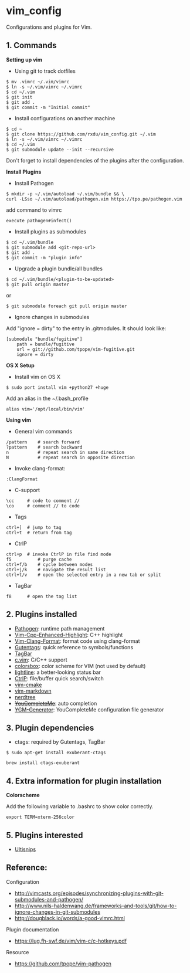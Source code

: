 # vim_config

Configurations and plugins for Vim.

## 1. Commands

**Setting up vim**

* Using git to track dotfiles
```
$ mv .vimrc ~/.vim/vimrc
$ ln -s ~/.vim/vimrc ~/.vimrc
$ cd ~/.vim
$ git init
$ git add .
$ git commit -m "Initial commit"
```

* Install configurations on another machine
```
$ cd ~
$ git clone https://github.com/rxdu/vim_config.git ~/.vim
$ ln -s ~/.vim/vimrc ~/.vimrc
$ cd ~/.vim
$ git submodule update --init --recursive
```

Don't forget to install dependencies of the plugins after the configuration.

**Install Plugins**

* Install Pathogen
```
$ mkdir -p ~/.vim/autoload ~/.vim/bundle && \
curl -LSso ~/.vim/autoload/pathogen.vim https://tpo.pe/pathogen.vim
```

add command to vimrc
```
execute pathogen#infect()
```

* Install plugins as submodules
```
$ cd ~/.vim/bundle
$ git submodule add <git-repo-url>
$ git add .
$ git commit -m "plugin info"
```

* Upgrade a plugin bundle/all bundles
```
$ cd ~/.vim/bundle/<plugin-to-be-updated>
$ git pull origin master
```
or
```
$ git submodule foreach git pull origin master
```

* Ignore changes in submodules

Add "ignore = dirty" to the entry in .gitmodules. It should look like:
```
[submodule "bundle/fugitive"]
	path = bundle/fugitive
	url = git://github.com/tpope/vim-fugitive.git
	ignore = dirty
```

**OS X Setup**

* Install vim on OS X
```
$ sudo port install vim +python27 +huge
```
Add an alias in the ~/.bash_profile
```
alias vim='/opt/local/bin/vim'
```

**Using vim**

* General vim commands
```
/pattern	# search forward
?pattern	# search backward
n			# repeat search in same direction
N			# repeat search in opposite direction
```

* Invoke clang-format:
```
:ClangFormat
```

* C-support
```
\cc		# code to comment //
\co		# comment // to code
```

* Tags
```
ctrl+]	# jump to tag
ctrl+t	# return from tag
```

* CtrlP
```
ctrl+p	# invoke CtrlP in file find mode
f5			# purge cache
ctrl+f/b 	# cycle between modes
ctrl+j/k	# navigate the result list
ctrl+t/v 	# open the selected entry in a new tab or split
```

* TagBar
```
f8		# open the tag list
```

## 2. Plugins installed

* [Pathogen](https://github.com/tpope/vim-pathogen): runtime path management
* [Vim-Cpp-Enhanced-Highlight](https://github.com/octol/vim-cpp-enhanced-highlight): C++ highlight
* [Vim-Clang-Format](https://github.com/rhysd/vim-clang-format): format code using clang-format
* [Gutentags](https://github.com/ludovicchabant/vim-gutentags): quick reference to symbols/functions
* [TagBar](https://github.com/majutsushi/tagbar)
* [c.vim](http://www.vim.org/scripts/script.php?script_id=213): C/C++ support
* [colorsbox](https://github.com/mkarmona/colorsbox): color scheme for VIM (not used by default)
* [lightline](https://github.com/itchyny/lightline.vim): a better-looking status bar
* [CtrlP](https://github.com/ctrlpvim/ctrlp.vim): file/buffer quick search/switch
* [vim-cmake](https://github.com/vhdirk/vim-cmake)
* [vim-markdown](https://github.com/plasticboy/vim-markdown.git)
* [nerdtree](https://github.com/scrooloose/nerdtree.git)
* ~~[YouCompleteMe](https://github.com/Valloric/YouCompleteMe)~~: auto completion
* ~~[YCM-Generator](https://github.com/rdnetto/YCM-Generator)~~: YouCompleteMe configuration file generator

## 3. Plugin dependencies

<!--
* ~~libclang > 3.8: required by YouCompleteMe~~

```
$ wget <clang-binaries-tarball-url> #  or `curl -O <url>`
$ tar xf clang*
$ cd clang*
$ sudo cp -R * /usr/local/
```
```
$ brew install clang-format
```
-->

* ctags: required by Gutentags, TagBar
```
$ sudo apt-get install exuberant-ctags
```
```
brew install ctags-exuberant
```

## 4. Extra information for plugin installation
<!--

**YouCompleteMe**

* Install YCM using git add submodule
```
$ git submodule add https://github.com/Valloric/YouCompleteMe.git
$ git submodule update --init --recursive
```
* Download latest version of [libclang](http://llvm.org/releases/download.html). You can install it to the system directory if you want. Follow the above instructions.

* First try to use the provided script to install this plugin:

```
$ cd ~/.vim/bundle/YouCompleteMe
$ ./install.py --clang-completer
```

* Compile ycm_core library with C-family support
```
$ cmake -G "Unix Makefiles" -DPATH_TO_LLVM_ROOT=/usr/local . ~/.vim/bundle/YouCompleteMe/third_party/ycmd/cpp
$ cmake --build . --target ycm_core --config Release
```
Replace the PATH_TO_LLVM_ROOT if you have it extracted elsewhere.
)

-->
**Colorscheme**

Add the following variable to .bashrc to show color correctly.
```
export TERM=xterm-256color
```

## 5. Plugins interested

* [Ultisnips](https://github.com/SirVer/ultisnips)

## Reference:

Configuration
* http://vimcasts.org/episodes/synchronizing-plugins-with-git-submodules-and-pathogen/
* http://www.nils-haldenwang.de/frameworks-and-tools/git/how-to-ignore-changes-in-git-submodules
* http://dougblack.io/words/a-good-vimrc.html

Plugin documentation
* https://lug.fh-swf.de/vim/vim-c/c-hotkeys.pdf

Resource
* https://github.com/tpope/vim-pathogen
